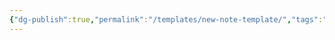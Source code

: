 ```yaml
---
{"dg-publish":true,"permalink":"/templates/new-note-template/","tags":"gardenEntry","dgHomeLink":true,"dgPassFrontmatter":false}
---
```

